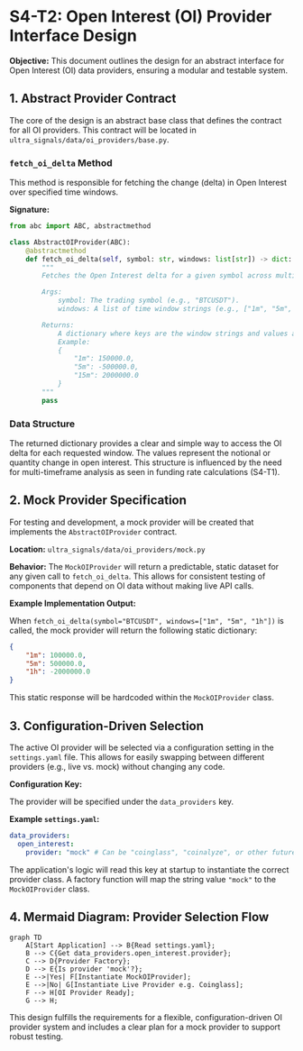 # S4-T2: Open Interest (OI) Provider Interface Design

**Objective:** This document outlines the design for an abstract interface for Open Interest (OI) data providers, ensuring a modular and testable system.

## 1. Abstract Provider Contract

The core of the design is an abstract base class that defines the contract for all OI providers. This contract will be located in `ultra_signals/data/oi_providers/base.py`.

### `fetch_oi_delta` Method

This method is responsible for fetching the change (delta) in Open Interest over specified time windows.

**Signature:**

```python
from abc import ABC, abstractmethod

class AbstractOIProvider(ABC):
    @abstractmethod
    def fetch_oi_delta(self, symbol: str, windows: list[str]) -> dict:
        """
        Fetches the Open Interest delta for a given symbol across multiple time windows.

        Args:
            symbol: The trading symbol (e.g., "BTCUSDT").
            windows: A list of time window strings (e.g., ["1m", "5m", "15m", "1h", "4h", "1d"]).

        Returns:
            A dictionary where keys are the window strings and values are the OI delta values.
            Example:
            {
                "1m": 150000.0,
                "5m": -500000.0,
                "15m": 2000000.0
            }
        """
        pass
```

### Data Structure

The returned dictionary provides a clear and simple way to access the OI delta for each requested window. The values represent the notional or quantity change in open interest. This structure is influenced by the need for multi-timeframe analysis as seen in funding rate calculations (S4-T1).

## 2. Mock Provider Specification

For testing and development, a mock provider will be created that implements the `AbstractOIProvider` contract.

**Location:** `ultra_signals/data/oi_providers/mock.py`

**Behavior:**
The `MockOIProvider` will return a predictable, static dataset for any given call to `fetch_oi_delta`. This allows for consistent testing of components that depend on OI data without making live API calls.

**Example Implementation Output:**

When `fetch_oi_delta(symbol="BTCUSDT", windows=["1m", "5m", "1h"])` is called, the mock provider will return the following static dictionary:

```json
{
    "1m": 100000.0,
    "5m": 500000.0,
    "1h": -2000000.0
}
```

This static response will be hardcoded within the `MockOIProvider` class.

## 3. Configuration-Driven Selection

The active OI provider will be selected via a configuration setting in the `settings.yaml` file. This allows for easily swapping between different providers (e.g., live vs. mock) without changing any code.

**Configuration Key:**

The provider will be specified under the `data_providers` key.

**Example `settings.yaml`:**

```yaml
data_providers:
  open_interest:
    provider: "mock" # Can be "coinglass", "coinalyze", or other future providers
```

The application's logic will read this key at startup to instantiate the correct provider class. A factory function will map the string value `"mock"` to the `MockOIProvider` class.

## 4. Mermaid Diagram: Provider Selection Flow

```mermaid
graph TD
    A[Start Application] --> B{Read settings.yaml};
    B --> C{Get data_providers.open_interest.provider};
    C --> D{Provider Factory};
    D --> E{Is provider 'mock'?};
    E -->|Yes| F[Instantiate MockOIProvider];
    E -->|No| G[Instantiate Live Provider e.g. Coinglass];
    F --> H[OI Provider Ready];
    G --> H;
```

This design fulfills the requirements for a flexible, configuration-driven OI provider system and includes a clear plan for a mock provider to support robust testing.